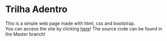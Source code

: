 # Trilha Adentro

This is a simple web page made with html, css and bootstrap. <br/>
You can access the site by clicking <a href="https://trilha-adentro.web.app/" target="blank">here</a>!
The source code can be found in the Master branch!
